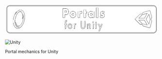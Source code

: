 ![](/banner.png?raw=true "")

![Unity](https://img.shields.io/badge/-Unity-000?&logo=Unity)


Portal mechanics for Unity

